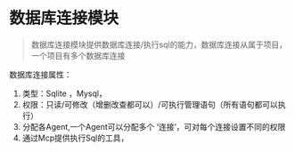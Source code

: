 # 数据库连接模块

> 数据库连接模块提供数据库连接/执行sql的能力，数据库连接从属于项目，一个项目有多个数据库连接

数据库连接属性：
1. 类型：Sqlite ，Mysql，
2. 权限：只读/可修改（增删改查都可以）/可执行管理语句（所有语句都可以执行）
3. 分配各Agent,一个Agent可以分配多个 ‘连接’，可对每个连接设置不同的权限
4. 通过Mcp提供执行Sql的工具，

